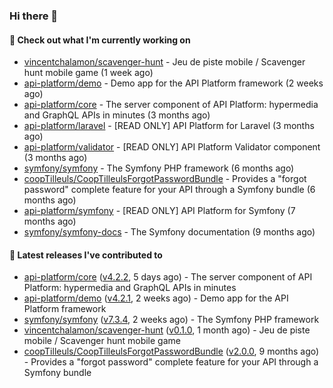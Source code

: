 ### Hi there 👋

#### 👷 Check out what I'm currently working on

- [vincentchalamon/scavenger-hunt](https://github.com/vincentchalamon/scavenger-hunt) - Jeu de piste mobile / Scavenger hunt mobile game (1 week ago)
- [api-platform/demo](https://github.com/api-platform/demo) - Demo app for the API Platform framework (2 weeks ago)
- [api-platform/core](https://github.com/api-platform/core) - The server component of API Platform: hypermedia and GraphQL APIs in minutes (3 months ago)
- [api-platform/laravel](https://github.com/api-platform/laravel) - [READ ONLY] API Platform for Laravel (3 months ago)
- [api-platform/validator](https://github.com/api-platform/validator) - [READ ONLY] API Platform Validator component (3 months ago)
- [symfony/symfony](https://github.com/symfony/symfony) - The Symfony PHP framework (6 months ago)
- [coopTilleuls/CoopTilleulsForgotPasswordBundle](https://github.com/coopTilleuls/CoopTilleulsForgotPasswordBundle) - Provides a &#34;forgot password&#34; complete feature for your API through a Symfony bundle (6 months ago)
- [api-platform/symfony](https://github.com/api-platform/symfony) - [READ ONLY] API Platform for Symfony (7 months ago)
- [symfony/symfony-docs](https://github.com/symfony/symfony-docs) - The Symfony documentation (9 months ago)

#### 🔭 Latest releases I've contributed to

- [api-platform/core](https://github.com/api-platform/core) ([v4.2.2](https://github.com/api-platform/core/releases/tag/v4.2.2), 5 days ago) - The server component of API Platform: hypermedia and GraphQL APIs in minutes
- [api-platform/demo](https://github.com/api-platform/demo) ([v4.2.1](https://github.com/api-platform/demo/releases/tag/v4.2.1), 2 weeks ago) - Demo app for the API Platform framework
- [symfony/symfony](https://github.com/symfony/symfony) ([v7.3.4](https://github.com/symfony/symfony/releases/tag/v7.3.4), 2 weeks ago) - The Symfony PHP framework
- [vincentchalamon/scavenger-hunt](https://github.com/vincentchalamon/scavenger-hunt) ([v0.1.0](https://github.com/vincentchalamon/scavenger-hunt/releases/tag/v0.1.0), 1 month ago) - Jeu de piste mobile / Scavenger hunt mobile game
- [coopTilleuls/CoopTilleulsForgotPasswordBundle](https://github.com/coopTilleuls/CoopTilleulsForgotPasswordBundle) ([v2.0.0](https://github.com/coopTilleuls/CoopTilleulsForgotPasswordBundle/releases/tag/v2.0.0), 9 months ago) - Provides a &#34;forgot password&#34; complete feature for your API through a Symfony bundle

